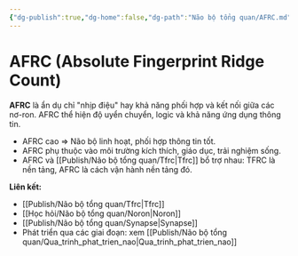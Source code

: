 ```yaml
---
{"dg-publish":true,"dg-home":false,"dg-path":"Não bộ tổng quan/AFRC.md","permalink":"/nao-bo-tong-quan/afrc/","dgPassFrontmatter":true,"noteIcon":"","updated":"2025-01-05T09:08:43.571+07:00"}
---
```


# AFRC (Absolute Fingerprint Ridge Count)

**AFRC** là ẩn dụ chỉ "nhịp điệu" hay khả năng phối hợp và kết nối giữa các nơ-ron. AFRC thể hiện độ uyển chuyển, logic và khả năng ứng dụng thông tin.

- AFRC cao ⇒ Não bộ linh hoạt, phối hợp thông tin tốt.
- AFRC phụ thuộc vào môi trường kích thích, giáo dục, trải nghiệm sống.
- AFRC và [[Publish/Não bộ tổng quan/Tfrc\|Tfrc]] bổ trợ nhau: TFRC là nền tảng, AFRC là cách vận hành nền tảng đó.

**Liên kết:**
- [[Publish/Não bộ tổng quan/Tfrc\|Tfrc]]
- [[Học hỏi/Não bộ tổng quan/Noron\|Noron]]
- [[Publish/Não bộ tổng quan/Synapse\|Synapse]]
- Phát triển qua các giai đoạn: xem [[Publish/Não bộ tổng quan/Qua_trinh_phat_trien_nao\|Qua_trinh_phat_trien_nao]]